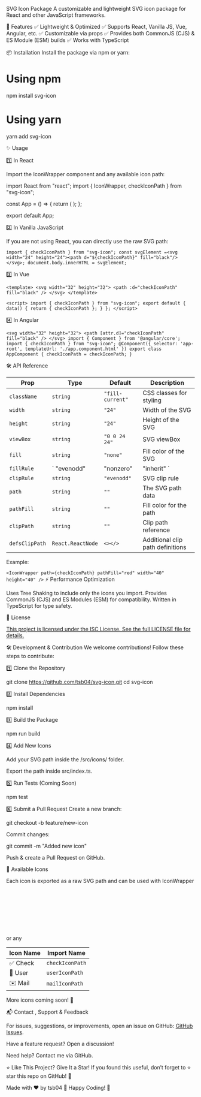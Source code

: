 SVG Icon Package
A customizable and lightweight SVG icon package for React and other JavaScript frameworks.

🚀 Features
✅ Lightweight & Optimized
✅ Supports React, Vanilla JS, Vue, Angular, etc.
✅ Customizable via props
✅ Provides both CommonJS (CJS) & ES Module (ESM) builds
✅ Works with TypeScript

📦 Installation
Install the package via npm or yarn:

# Using npm

npm install svg-icon

# Using yarn

yarn add svg-icon

✨ Usage

1️⃣ In React

Import the IconWrapper component and any available icon path:

import React from "react";
import { IconWrapper, checkIconPath } from "svg-icon";

const App = () => {
return (
<IconWrapper path={checkIconPath} pathFill="black" width="32" height="32" />
);
};

export default App;

2️⃣ In Vanilla JavaScript

If you are not using React, you can directly use the raw SVG path:

`import { checkIconPath } from "svg-icon";
const svgElement =<svg width="24" height="24"><path d="${checkIconPath}" fill="black"/></svg>;
document.body.innerHTML = svgElement;`

3️⃣ In Vue

`<template>
  <svg width="32" height="32">
    <path :d="checkIconPath" fill="black" />
  </svg>
</template>`

`<script>
import { checkIconPath } from "svg-icon";
export default {
  data() {
    return {
      checkIconPath
    };
  }
};
</script>`

4️⃣ In Angular

`<svg width="32" height="32">
<path [attr.d]="checkIconPath" fill="black" />
</svg>
import { Component } from '@angular/core';
import { checkIconPath } from "svg-icon";
@Component({
selector: 'app-root',
templateUrl: './app.component.html'
})
export class AppComponent {
checkIconPath = checkIconPath;
}`

🛠 API Reference

| **Prop**          | **Type**                               | **Default**          | **Description**                          |
|-------------------|----------------------------------------|----------------------|------------------------------------------|
| `className`       | `string`                               | `"fill-current"`     | CSS classes for styling                  |
| `width`           | `string`                               | `"24"`               | Width of the SVG                         |
| `height`          | `string`                               | `"24"`               | Height of the SVG                        |
| `viewBox`         | `string`                               | `"0 0 24 24"`        | SVG viewBox                              |
| `fill`            | `string`                               | `"none"`             | Fill color of the SVG                    |
| `fillRule`        | ` "evenodd" | "nonzero" | "inherit" `  | `"evenodd"`          | SVG fill rule                            |
| `clipRule`        | `string`                               | `"evenodd"`          | SVG clip rule                            |
| `path`            | `string`                               | `""`                 | The SVG path data                        |
| `pathFill`        | `string`                               | `""`                 | Fill color for the path                  |
| `clipPath`        | `string`                               | `""`                 | Clip path reference                      |
| `defsClipPath`    | `React.ReactNode`                      | `<></>`              | Additional clip path definitions         |


Example:

`<IconWrapper path={checkIconPath} pathFill="red" width="40" height="40" />`
⚡ Performance Optimization

Uses Tree Shaking to include only the icons you import.
Provides CommonJS (CJS) and ES Modules (ESM) for compatibility.
Written in TypeScript for type safety.

📜 License

[This project is licensed under the ISC License. See the full LICENSE file for details.](./LICENSE)

🛠 Development & Contribution
We welcome contributions! Follow these steps to contribute:

1️⃣ Clone the Repository

git clone https://github.com/tsb04/svg-icon.git
cd svg-icon

2️⃣ Install Dependencies

npm install

3️⃣ Build the Package

npm run build

4️⃣ Add New Icons

Add your SVG path inside the /src/icons/ folder.

Export the path inside src/index.ts.

5️⃣ Run Tests (Coming Soon)

npm test

6️⃣ Submit a Pull Request Create a new branch:

git checkout -b feature/new-icon

Commit changes:

git commit -m "Added new icon"

Push & create a Pull Request on GitHub.

🎨 Available Icons

Each icon is exported as a raw SVG path and can be used with IconWrapper or any <svg> element.

| Icon Name | Import Name     |
| --------- | --------------- |
| ✅ Check  | `checkIconPath` |
| 👤 User   | `userIconPath`  |
| ✉️ Mail   | `mailIconPath`  |

More icons coming soon! 🚀

📬 Contact , Support & Feedback

For issues, suggestions, or improvements, open an issue on GitHub: [GitHub Issues](https://github.com/TSB04/svg-icon/issues).

Have a feature request? Open a discussion!

Need help? Contact me via GitHub.

⭐ Like This Project? Give It a Star! If you found this useful, don’t forget to ⭐ star this repo on GitHub! 🚀

Made with ❤️ by tsb04 🚀 Happy Coding! 🚀
